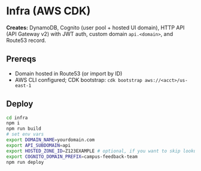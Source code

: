 # Infra (AWS CDK)
**Creates:** DynamoDB, Cognito (user pool + hosted UI domain), HTTP API (API Gateway v2) with JWT auth, custom domain `api.<domain>`, and Route53 record.


## Prereqs
- Domain hosted in Route53 (or import by ID)
- AWS CLI configured; CDK bootstrap: `cdk bootstrap aws://<acct>/us-east-1`


## Deploy
```bash
cd infra
npm i
npm run build
# set env vars
export DOMAIN_NAME=yourdomain.com
export API_SUBDOMAIN=api
export HOSTED_ZONE_ID=Z123EXAMPLE # optional, if you want to skip lookup
export COGNITO_DOMAIN_PREFIX=campus-feedback-team
npm run deploy